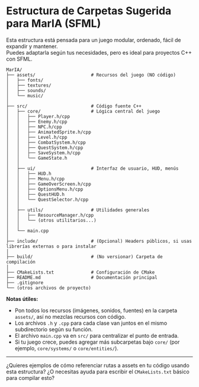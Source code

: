 # Estructura de Carpetas Sugerida para MarIA (SFML)

Esta estructura está pensada para un juego modular, ordenado, fácil de expandir y mantener.  
Puedes adaptarla según tus necesidades, pero es ideal para proyectos C++ con SFML.

```
MarIA/
├── assets/                     # Recursos del juego (NO código)
│   ├── fonts/
│   ├── textures/
│   ├── sounds/
│   └── music/
│
├── src/                        # Código fuente C++
│   ├── core/                   # Lógica central del juego
│   │   ├── Player.h/cpp
│   │   ├── Enemy.h/cpp
│   │   ├── NPC.h/cpp
│   │   ├── AnimatedSprite.h/cpp
│   │   ├── Level.h/cpp
│   │   ├── CombatSystem.h/cpp
│   │   ├── QuestSystem.h/cpp
│   │   ├── SaveSystem.h/cpp
│   │   └── GameState.h
│   │
│   ├── ui/                     # Interfaz de usuario, HUD, menús
│   │   ├── HUD.h
│   │   ├── Menu.h/cpp
│   │   ├── GameOverScreen.h/cpp
│   │   ├── OptionsMenu.h/cpp
│   │   ├── QuestHUD.h
│   │   └── QuestSelector.h/cpp
│   │
│   ├── utils/                  # Utilidades generales
│   │   ├── ResourceManager.h/cpp
│   │   └── (otros utilitarios...)
│   │
│   └── main.cpp
│
├── include/                    # (Opcional) Headers públicos, si usas librerías externas o para instalar
│
├── build/                      # (No versionar) Carpeta de compilación
│
├── CMakeLists.txt              # Configuración de CMake
├── README.md                   # Documentación principal
├── .gitignore
└── (otros archivos de proyecto)
```

**Notas útiles:**
- Pon todos los recursos (imágenes, sonidos, fuentes) en la carpeta `assets/`, así no mezclas recursos con código.
- Los archivos `.h` y `.cpp` para cada clase van juntos en el mismo subdirectorio según su función.
- El archivo `main.cpp` va en `src/` para centralizar el punto de entrada.
- Si tu juego crece, puedes agregar más subcarpetas bajo `core/` (por ejemplo, `core/systems/` o `core/entities/`).

---

¿Quieres ejemplos de cómo referenciar rutas a assets en tu código usando esta estructura? ¿O necesitas ayuda para escribir el `CMakeLists.txt` básico para compilar esto?

